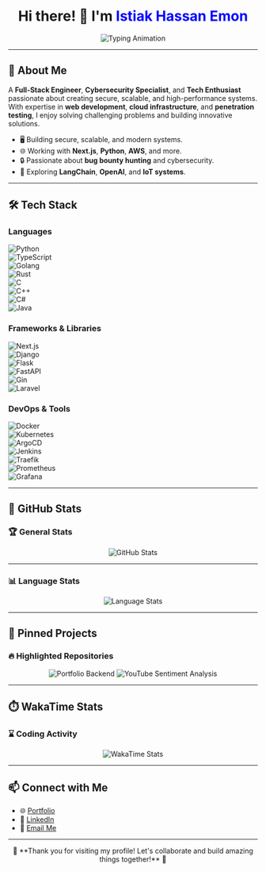 <h1 align="center">Hi there! 👋 I'm <span style="color:blue">Istiak Hassan Emon</span></h1>

<p align="center">
  <img src="https://readme-typing-svg.demolab.com?font=Fira+Code&weight=500&size=24&duration=2500&pause=1000&color=2196F3&width=435&lines=Full-Stack+Engineer;Cybersecurity+Specialist;Tech+Enthusiast" alt="Typing Animation">
</p>

---

## 🌟 About Me  

A **Full-Stack Engineer**, **Cybersecurity Specialist**, and **Tech Enthusiast** passionate about creating secure, scalable, and high-performance systems. With expertise in **web development**, **cloud infrastructure**, and **penetration testing**, I enjoy solving challenging problems and building innovative solutions.

- 🖥️ Building secure, scalable, and modern systems.
- 🌐 Working with **Next.js**, **Python**, **AWS**, and more.
- 🔒 Passionate about **bug bounty hunting** and cybersecurity.
- 🚀 Exploring **LangChain**, **OpenAI**, and **IoT systems**.

---

## 🛠️ Tech Stack  

### Languages  
![Python](https://img.shields.io/badge/Python-FFD43B?style=for-the-badge&logo=python&logoColor=blue)  
![TypeScript](https://img.shields.io/badge/TypeScript-007ACC?style=for-the-badge&logo=typescript&logoColor=white)  
![Golang](https://img.shields.io/badge/Go-00ADD8?style=for-the-badge&logo=go&logoColor=white)  
![Rust](https://img.shields.io/badge/Rust-000000?style=for-the-badge&logo=rust&logoColor=white)  
![C](https://img.shields.io/badge/C-A8B9CC?style=for-the-badge&logo=c&logoColor=white)  
![C++](https://img.shields.io/badge/C%2B%2B-00599C?style=for-the-badge&logo=cplusplus&logoColor=white)  
![C#](https://img.shields.io/badge/C%23-239120?style=for-the-badge&logo=csharp&logoColor=white)  
![Java](https://img.shields.io/badge/Java-007396?style=for-the-badge&logo=java&logoColor=white)  

### Frameworks & Libraries  
![Next.js](https://img.shields.io/badge/Next.js-000?style=for-the-badge&logo=nextdotjs&logoColor=white)  
![Django](https://img.shields.io/badge/Django-092E20?style=for-the-badge&logo=django&logoColor=white)  
![Flask](https://img.shields.io/badge/Flask-000000?style=for-the-badge&logo=flask&logoColor=white)  
![FastAPI](https://img.shields.io/badge/FastAPI-009688?style=for-the-badge&logo=fastapi&logoColor=white)  
![Gin](https://img.shields.io/badge/Gin-00ADD8?style=for-the-badge&logo=go&logoColor=white)  
![Laravel](https://img.shields.io/badge/Laravel-FF2D20?style=for-the-badge&logo=laravel&logoColor=white)  

### DevOps & Tools  
![Docker](https://img.shields.io/badge/Docker-2496ED?style=for-the-badge&logo=docker&logoColor=white)  
![Kubernetes](https://img.shields.io/badge/Kubernetes-326CE5?style=for-the-badge&logo=kubernetes&logoColor=white)  
![ArgoCD](https://img.shields.io/badge/ArgoCD-FE4C36?style=for-the-badge&logo=argo&logoColor=white)  
![Jenkins](https://img.shields.io/badge/Jenkins-D24939?style=for-the-badge&logo=jenkins&logoColor=white)  
![Traefik](https://img.shields.io/badge/Traefik-FF9A00?style=for-the-badge&logo=traefik&logoColor=white)  
![Prometheus](https://img.shields.io/badge/Prometheus-E6522C?style=for-the-badge&logo=prometheus&logoColor=white)  
![Grafana](https://img.shields.io/badge/Grafana-F46800?style=for-the-badge&logo=grafana&logoColor=white)  

---

## 🌟 GitHub Stats  

### 🏆 General Stats  
<div align="center">
  <img src="https://github-readme-stats.vercel.app/api?username=emon5122&show_icons=true&theme=radical" alt="GitHub Stats">
</div>

---

### 📊 Language Stats  
<div align="center">
  <img src="https://github-readme-stats.vercel.app/api/top-langs/?username=emon5122&layout=donut" alt="Language Stats">
</div>

---

## 📌 Pinned Projects  

### 🔥 Highlighted Repositories  
<div align="center">
  <img src="https://github-readme-stats.vercel.app/api/pin/?username=emon5122&repo=portfolio-backend&theme=radical" alt="Portfolio Backend">
  <img src="https://github-readme-stats.vercel.app/api/pin/?username=emon5122&repo=youtube-sentiment-analysis&theme=radical" alt="YouTube Sentiment Analysis">
</div>

---

## ⏱️ WakaTime Stats  

### ⌛ Coding Activity  
<div align="center">
  <img src="https://github-readme-stats.vercel.app/api/wakatime?username=emon5122" alt="WakaTime Stats">
</div>

---

## 📫 Connect with Me  

- 🌐 [Portfolio](https://ihemon.me)  
- 💼 [LinkedIn](https://www.linkedin.com/in/istiak-hassan-emon/)  
- 📧 [Email Me](mailto:emon5122@gmail.com)  

---

<p align="center">
  🚀 **Thank you for visiting my profile! Let's collaborate and build amazing things together!** 🚀
</p>
